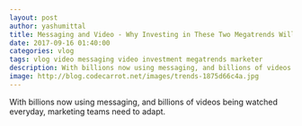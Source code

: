 ```yaml
---
layout: post
author: yashumittal
title: Messaging and Video - Why Investing in These Two Megatrends Will Make You a Better Marketer
date: 2017-09-16 01:40:00
categories: vlog
tags: vlog video messaging video investment megatrends marketer
description: With billions now using messaging, and billions of videos being watched everyday, marketing teams need to adapt. Here are some best practices that can help
image: http://blog.codecarrot.net/images/trends-1875d66c4a.jpg
---
```


With billions now using messaging, and billions of videos being watched everyday, marketing teams need to adapt.

<div data-type="vimeo" data-video-id="235230730"></div>
